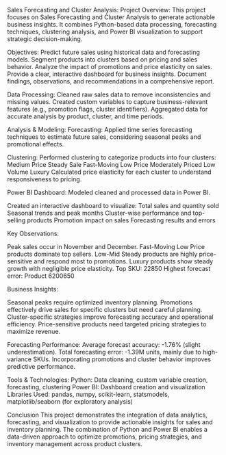 Sales Forecasting and Cluster Analysis:
Project Overview:
This project focuses on Sales Forecasting and Cluster Analysis to generate actionable business insights. It combines Python-based data processing, forecasting techniques, clustering analysis, and Power BI visualization to support strategic decision-making.

Objectives:
Predict future sales using historical data and forecasting models.
Segment products into clusters based on pricing and sales behavior.
Analyze the impact of promotions and price elasticity on sales.
Provide a clear, interactive dashboard for business insights.
Document findings, observations, and recommendations in a comprehensive report.

Data Processing:
Cleaned raw sales data to remove inconsistencies and missing values.
Created custom variables to capture business-relevant features (e.g., promotion flags, cluster identifiers).
Aggregated data for accurate analysis by product, cluster, and time periods.

Analysis & Modeling:
Forecasting: Applied time series forecasting techniques to estimate future sales, considering seasonal peaks and promotional effects.

Clustering: Performed clustering to categorize products into four clusters:
Medium Price Steady Sale
Fast-Moving Low Price
Moderately Priced Low Volume
Luxury
Calculated price elasticity for each cluster to understand responsiveness to pricing.

Power BI Dashboard:
Modeled cleaned and processed data in Power BI.

Created an interactive dashboard to visualize:
Total sales and quantity sold
Seasonal trends and peak months
Cluster-wise performance and top-selling products
Promotion impact on sales
Forecasting results and errors

Key Observations:

Peak sales occur in November and December.
Fast-Moving Low Price products dominate top sellers.
Low-Mid Steady products are highly price-sensitive and respond most to promotions.
Luxury products show steady growth with negligible price elasticity.
Top SKU: 22850
Highest forecast error: Product 6200650

Business Insights:

Seasonal peaks require optimized inventory planning.
Promotions effectively drive sales for specific clusters but need careful planning.
Cluster-specific strategies improve forecasting accuracy and operational efficiency.
Price-sensitive products need targeted pricing strategies to maximize revenue.

Forecasting Performance:
Average forecast accuracy: -1.76% (slight underestimation).
Total forecasting error: -1.39M units, mainly due to high-variance SKUs.
Incorporating promotions and cluster behavior improves predictive performance.

Tools & Technologies:
Python: Data cleaning, custom variable creation, forecasting, clustering
Power BI: Dashboard creation and visualization
Libraries Used: pandas, numpy, scikit-learn, statsmodels, matplotlib/seaborn (for exploratory analysis)

Conclusion
This project demonstrates the integration of data analytics, forecasting, and visualization to provide actionable insights for sales and inventory planning. The combination of Python and Power BI enables a data-driven approach to optimize promotions, pricing strategies, and inventory management across product clusters.
